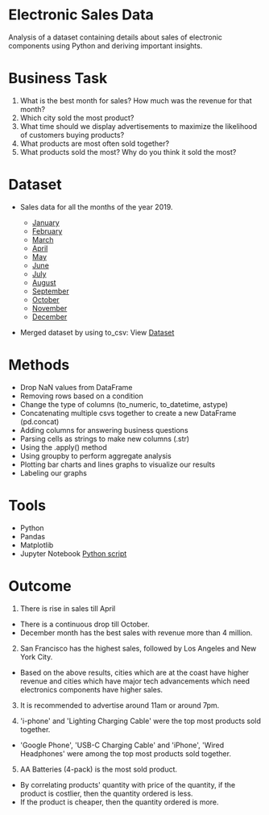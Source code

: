 # Electronic Sales Data
Analysis of  a dataset containing details about sales of electronic components using Python and deriving important insights.

# Business Task
1.  What is the best month for sales? How much was the revenue for that month?
2.  Which city sold the most product?
3.  What time should we display advertisements to maximize the likelihood of customers buying products?
4.  What products are most often sold together?
5.  What products sold the most? Why do you think it sold the most?

# Dataset
- Sales data for all the months of the year 2019.
   - [January](https://github.com/sanjanand06/Electronic-Sales-Data/blob/main/Sales_January_2019.csv)
   - [February](https://github.com/sanjanand06/Electronic-Sales-Data/blob/main/Sales_February_2019.csv)
   - [March](https://github.com/sanjanand06/Electronic-Sales-Data/blob/main/Sales_March_2019.csv)
   - [April](https://github.com/sanjanand06/Electronic-Sales-Data/blob/main/Sales_April_2019.csv)
   - [May](https://github.com/sanjanand06/Electronic-Sales-Data/blob/main/Sales_May_2019.csv)
   - [June](https://github.com/sanjanand06/Electronic-Sales-Data/blob/main/Sales_June_2019.csv)
   - [July](https://github.com/sanjanand06/Electronic-Sales-Data/blob/main/Sales_July_2019.csv)
   - [August](https://github.com/sanjanand06/Electronic-Sales-Data/blob/main/Sales_August_2019.csv)
   - [September](https://github.com/sanjanand06/Electronic-Sales-Data/blob/main/Sales_September_2019.csv)
   - [October](https://github.com/sanjanand06/Electronic-Sales-Data/blob/main/Sales_October_2019.csv)
   - [November](https://github.com/sanjanand06/Electronic-Sales-Data/blob/main/Sales_November_2019.csv)
   - [December](https://raw.githubusercontent.com/sanjanand06/Electronic-Sales-Data/main/Sales_December_2019.csv)

- Merged dataset by using to_csv: View [Dataset](https://github.com/sanjanand06/Electronic-Sales-Data/blob/main/all_data.csv)

# Methods

- Drop NaN values from DataFrame
- Removing rows based on a condition
- Change the type of columns (to_numeric, to_datetime, astype)
- Concatenating multiple csvs together to create a new DataFrame (pd.concat)
- Adding columns for answering business questions
- Parsing cells as strings to make new columns (.str)
- Using the .apply() method
- Using groupby to perform aggregate analysis
- Plotting bar charts and lines graphs to visualize our results
- Labeling our graphs


# Tools

- Python
- Pandas
- Matplotlib
- Jupyter Notebook [Python script](https://github.com/sanjanand06/Electronic-Sales-Data/blob/main/Sales%20Analysis.ipynb)


# Outcome

1. There is rise in sales till April
- There is a continuous drop till October.
- December month has the best sales with revenue more than 4 million.

2. San Francisco has the highest sales, followed by Los Angeles and New York City.
- Based on the above results, cities which are at the coast have higher revenue and cities which have major tech advancements which need electronics components have higher sales.

3. It is recommended to advertise around 11am or around 7pm.

4. 'i-phone' and 'Lighting Charging Cable' were the top most products sold together.
- 'Google Phone', 'USB-C Charging Cable' and 'iPhone', 'Wired Headphones' were among the top most products sold together.

5. AA Batteries (4-pack) is the most sold product.
- By correlating products' quantity with price of the quantity, if the product is costlier, then the quantity ordered is less.
- If the product is cheaper, then the quantity ordered is more.




